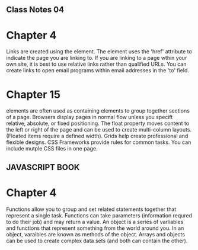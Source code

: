 ## Class Notes 04

# Chapter 4
Links are created using the <a> element. The <a> element uses the 'href' attribute to indicate the page you are linking to.
If you are linking to a page wthin your own site, it is best to use relative links rather than qualified URLs.
You can create links to open email programs within email addresses in the 'to' field.
  
# Chapter 15
<div> elements are often used as containing elements to group together sections of a page.
Browsers display pages in normal flow unless you specift relative, absolute, or fixed positioning.
The float property moves content to the left or right of the page and can be used to create multi-column layouts. (Floated items require a defined width).
Grids help create professional and flexible designs.
CSS Frameworks provide rules for common tasks.
You can include mutple CSS files in one page. 
  
  ## JAVASCRIPT BOOK
  
  # Chapter 4
  Functions allow you to group and set related statements together that represent a single task.
  Functions can take parameters (information requred to do their job) and may return a value.
  An object is a series of varliables and functions that represent something from the world around you.
  In an object, varaibles are known as methods of the object.
  Arrays and objects can be used to create complex data sets (and both can contain the other).

